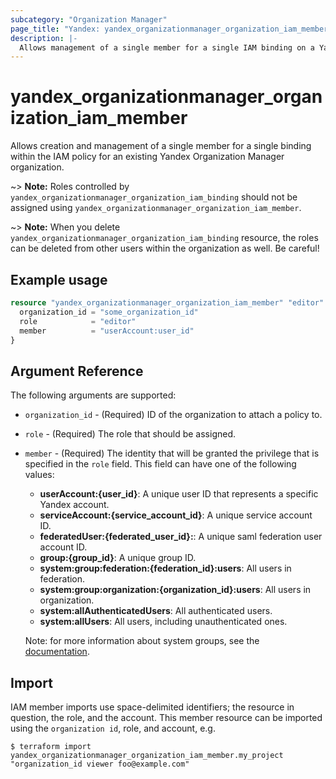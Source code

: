 ```yaml
---
subcategory: "Organization Manager"
page_title: "Yandex: yandex_organizationmanager_organization_iam_member"
description: |-
  Allows management of a single member for a single IAM binding on a Yandex.Cloud Organization Manager organization.
---
```



# yandex_organizationmanager_organization_iam_member




Allows creation and management of a single member for a single binding within the IAM policy for an existing Yandex Organization Manager organization.

~> **Note:** Roles controlled by `yandex_organizationmanager_organization_iam_binding` should not be assigned using `yandex_organizationmanager_organization_iam_member`.

~> **Note:** When you delete `yandex_organizationmanager_organization_iam_binding` resource, the roles can be deleted from other users within the organization as well. Be careful!

## Example usage

```terraform
resource "yandex_organizationmanager_organization_iam_member" "editor" {
  organization_id = "some_organization_id"
  role            = "editor"
  member          = "userAccount:user_id"
}
```

## Argument Reference

The following arguments are supported:

* `organization_id` - (Required) ID of the organization to attach a policy to.

* `role` - (Required) The role that should be assigned.

* `member` - (Required) The identity that will be granted the privilege that is specified in the `role` field. This field can have one of the following values:
  * **userAccount:{user_id}**: A unique user ID that represents a specific Yandex account.
  * **serviceAccount:{service_account_id}**: A unique service account ID.
  * **federatedUser:{federated_user_id}:**: A unique saml federation user account ID.
  * **group:{group_id}**: A unique group ID.
  * **system:group:federation:{federation_id}:users**: All users in federation.
  * **system:group:organization:{organization_id}:users**: All users in organization.
  * **system:allAuthenticatedUsers**: All authenticated users.
  * **system:allUsers**: All users, including unauthenticated ones.

  Note: for more information about system groups, see the [documentation](https://cloud.yandex.com/docs/iam/concepts/access-control/system-group).

## Import

IAM member imports use space-delimited identifiers; the resource in question, the role, and the account. This member resource can be imported using the `organization id`, role, and account, e.g.

```
$ terraform import yandex_organizationmanager_organization_iam_member.my_project "organization_id viewer foo@example.com"
```

